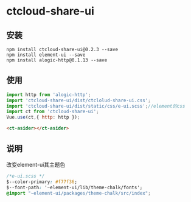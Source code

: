# ctcloud-share-ui

## 安装
```
npm install ctcloud-share-ui@0.2.3 --save
npm install element-ui --save
npm install alogic-http@0.1.13 --save
```

## 使用
```js
import http from 'alogic-http';
import 'ctcloud-share-ui/dist/ctclolud-share-ui.css';
import 'ctcloud-share-ui/dist/static/css/e-ui.scss';//element的css
import ct from 'ctcloud-share-ui';
Vue.use(ct,{ http: http });
```

```html
<ct-asider></ct-asider>
```

## 说明
改变element-ui其主题色
 ```css
 /*e-ui.scss */
$--color-primary: #f77f36;
$--font-path: '~element-ui/lib/theme-chalk/fonts';
@import "~element-ui/packages/theme-chalk/src/index";
```